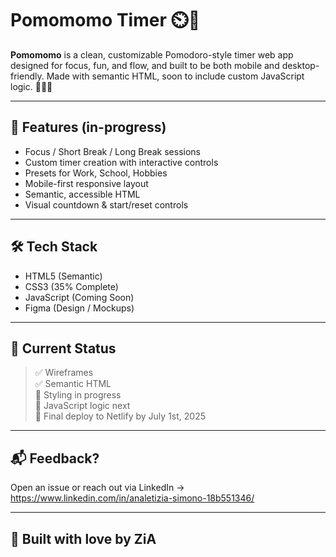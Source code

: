# Pomomomo Timer ⏲️💫

**Pomomomo** is a clean, customizable Pomodoro-style timer web app designed for focus, fun, and flow, and built to be both mobile and desktop-friendly. Made with semantic HTML, soon to include custom JavaScript logic. 👩‍💻💅

---

## 🚀 Features (in-progress)
- Focus / Short Break / Long Break sessions
- Custom timer creation with interactive controls
- Presets for Work, School, Hobbies
- Mobile-first responsive layout
- Semantic, accessible HTML
- Visual countdown & start/reset controls

---

## 🛠️ Tech Stack
- HTML5 (Semantic)
- CSS3 (35% Complete)
- JavaScript (Coming Soon)
- Figma (Design / Mockups)

---

## 🧪 Current Status
> ✅ Wireframes  
> ✅ Semantic HTML  
> 🔄 Styling in progress  
> 🧠 JavaScript logic next  
> 🚀 Final deploy to Netlify by July 1st, 2025

---

## 📬 Feedback?
Open an issue or reach out via LinkedIn -> https://www.linkedin.com/in/analetizia-simono-18b551346/

---

## 🖤 Built with love by ZiA


